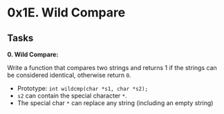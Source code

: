 # 0x1E. Wild Compare

## Tasks

**0. Wild Compare:**

Write a function that compares two strings and returns 1 if the strings can be considered identical, otherwise return `0`.

- Prototype: `int wildcmp(char *s1, char *s2);`
- `s2` can contain the special character `*`.
- The special char `*` can replace any string (including an empty string)

